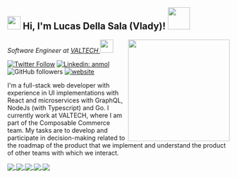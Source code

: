 <h2><img src="https://emojis.slackmojis.com/emojis/images/1531849430/4246/blob-sunglasses.gif?1531849430" width="30"/> Hi, I'm Lucas Della Sala (Vlady)! <img src="https://media.giphy.com/media/12oufCB0MyZ1Go/giphy.gif" width="50"></h2>
<img align='right' src="https://user-images.githubusercontent.com/55720621/244415025-e3707160-2f05-4d21-9f91-8301ff663fa5.png" width="230">
<p><em>Software Engineer at <a href="https://www.valtech.com/es-ar">VALTECH
</a><img src="https://media.giphy.com/media/WUlplcMpOCEmTGBtBW/giphy.gif" width="30"> 
</em></p>

[![Twitter Follow](https://img.shields.io/twitter/follow/dellasalalucas?label=Follow)](https://twitter.com/intent/follow?screen_name=dellasalalucas)
[![Linkedin: anmol](https://img.shields.io/badge/-Vlady-blue?style=flat-square&logo=Linkedin&logoColor=white&link=https://www.linkedin.com/in/lucasdellasala/?locale=en_US/)](https://www.linkedin.com/in/lucasdellasala/?locale=en_US)
![GitHub followers](https://img.shields.io/github/followers/lucasdellasala?label=Follow&style=social)
[![website](https://img.shields.io/badge/Website-46a2f1.svg?&style=flat-square&logo=Google-Chrome&logoColor=white&link=https://www.lucasdellasala.com/)](https://www.lucasdellasala.com/)

I'm a full-stack web developer with experience in UI implementations with React and microservices with GraphQL, NodeJs (with Typescript) and Go. I currently work at VALTECH, where I am part of the Composable Commerce team. My tasks are to develop and participate in decision-making related to the roadmap of the product that we implement and understand the product of other teams with which we interact.

<a href="https://github.com/lucasdellasala/tracklite">
  <img align="center" src="https://github-readme-stats.vercel.app/api/pin/?username=lucasdellasala&repo=tracklite&theme=transparent" />
</a>
<a href="https://github.com/lucasdellasala/kriptonita">
  <img align="center" src="https://github-readme-stats.vercel.app/api/pin/?username=lucasdellasala&repo=kriptonita&theme=transparent" />
</a>
<a href="https://github.com/lucasdellasala/ai-agent">
  <img align="center" src="https://github-readme-stats.vercel.app/api/pin/?username=lucasdellasala&repo=ai-agent&theme=transparent" />
</a>
<a href="https://github.com/lucasdellasala/cronapp">
  <img align="center" src="https://github-readme-stats.vercel.app/api/pin/?username=lucasdellasala&repo=cronapp&theme=transparent" />
</a>
<a href="https://github.com/lucasdellasala/coding-interview-backend-level-3">
  <img align="center" src="https://github-readme-stats.vercel.app/api/pin/?username=lucasdellasala&repo=coding-interview-backend-level-3&theme=transparent" />
</a>
